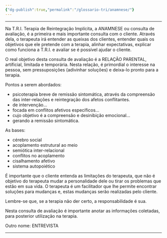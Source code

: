 ```yaml
---
{"dg-publish":true,"permalink":"/glossario-tri/anamnese/"}
---
```


---

Na T.R.I. Terapia de Reintegração Implícita, a ANAMNESE ou consulta de avaliação, é a primeira e mais importante consulta com o cliente. Através dela, o terapeuta irá entender as queixas dos clientes, entender quais os objetivos que ele pretende com a terapia, alinhar expectativas, explicar como funciona a T.R.I. e avaliar se é possível ajudar o cliente.

O real objetivo desta consulta de avaliação é a RELAÇÃO PARENTAL, artificial, limitada e temporária. Nesta relação, é primordial o interesse na pessoa, sem pressuposições (adivinhar soluções) e deixa-lo pronto para a terapia.

Pontos a serem abordados:

 * psicoterapia breve de remissão sintomática, através da compreensão das inter-relações e reintegração dos afetos conflitantes.
 * de intervenção...
 * focada em conflitos afetivos específicos...
 * cujo objetivo é a compreensão e desinibição emocional...
 * gerando a remissão sintomática.

 As bases:
 
 * cérebro social
 * acoplamento estrutural ao meio
 * semiótica inter-relacional
 * conflitos no acoplamento
 * cisalhamento afetivo
 * sistema autopoiético
   
É importante que o cliente entenda as limitações do terapeuta, que não é objetivo do terapeuta mudar a personalidade dele ou tirar os problemas que estão em sua vida. O terapeuta é um facilitador que lhe permite encontrar soluções para mudanças e, estas mudanças serão realizadas pelo cliente.

 Lembre-se que, se a terapia não der certo, a responsabilidade é sua.
 
Nesta consulta de avaliação é importante anotar as informações coletadas, para posterior utilização na terapia. 

Outro nome: ENTREVISTA

----



